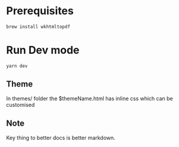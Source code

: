 # Prerequisites

`brew install wkhtmltopdf`

# Run Dev mode

`yarn dev`

## Theme

In themes/ folder the $themeName.html has inline css which can be customised

## Note

Key thing to better docs is better markdown.